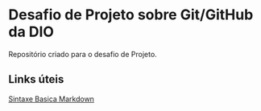# Desafio de Projeto sobre Git/GitHub da DIO
Repositório criado para o desafio de Projeto.

## Links úteis 
[Sintaxe Basica Markdown](https://www.markdownguide.org/basic-syntax/)
